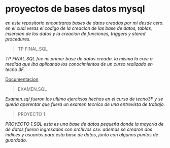 # proyectos de bases datos mysql

_en este repositorio encontraras bases de datos creadas por mi desde cero. en el cual veras el codigo de la creacion de las base de datos, tablas, insercion de los datos y la creacion de funciones, triggers y stored procedures._

> TP FINAL.SQL
 
_TP FINAL.SQL fue mi primer base de datos creada. la misma la cree a medida que iba aplicando los conocimientos de un curso realizado en tecno 3F._

[Documentacion](https://docs.google.com/document/d/1Egw3AGwWQxUsbo_A1vjsFnNGqKsBaEqd0E91KCY_YcI/edit)

> EXAMEN.SQL

_Examen.sql fueron los ultimo ejercicios hechos en el curso de tecno3F y se queria aperentar que fuera un examen tecnico de una entrevista de trabajo._ 

>PROYECTO 1

_PROYECTO 1.SQL esta es una base de datos pequeña donde la mayoria de de datos fueron ingresados con archivos csv. ademas se crearon dos indices y usuarios para esta base de datos, junto con algunos puntos de guardado._
